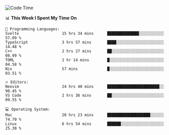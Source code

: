 <!-- [![Top Langs](https://github-readme-stats.vercel.app/api/top-langs/?username=gagahsyuja&theme=dracula&hide_border=true&border_radius=7)](https://github.com/anuraghazra/github-readme-stats) -->

<!--START_SECTION:waka-->
![Code Time](http://img.shields.io/badge/Code%20Time-880%20hrs%2048%20mins-blue)

📊 **This Week I Spent My Time On** 

```text
💬 Programming Languages: 
Svelte                   15 hrs 34 mins      ██████████████░░░░░░░░░░░   57.09 % 
TypeScript               3 hrs 57 mins       ████░░░░░░░░░░░░░░░░░░░░░   14.48 % 
C++                      2 hrs 27 mins       ██░░░░░░░░░░░░░░░░░░░░░░░   08.99 % 
TOML                     1 hr 14 mins        █░░░░░░░░░░░░░░░░░░░░░░░░   04.58 % 
Nix                      57 mins             █░░░░░░░░░░░░░░░░░░░░░░░░   03.51 % 

🔥 Editors: 
Neovim                   24 hrs 40 mins      ███████████████████████░░   90.45 % 
VS Code                  2 hrs 36 mins       ██░░░░░░░░░░░░░░░░░░░░░░░   09.55 % 

💻 Operating System: 
Mac                      20 hrs 23 mins      ███████████████████░░░░░░   74.70 % 
Linux                    6 hrs 54 mins       ██████░░░░░░░░░░░░░░░░░░░   25.30 % 
```


<!--END_SECTION:waka-->
